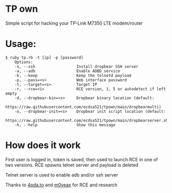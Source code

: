 # TP own
Simple script for hacking your TP-Link M7350 LTE modem/router

# Usage:
    $ ruby tp.rb -t [ip] -p [password] 
        Options:
        -s, --ssh                  Install dropbear SSH server
        -a, --adb                  Enable ADBD service
        -k, --keep                 Keep the telnetd payload
        -p, --pass=<s>             Web interface password
        -t, --target=<s>           Target IP
        -r, --rce=<i>              RCE version, 1, 5 or autodetect if left empty
        -d, --dropbear-bin=<s>     Dropbear binary location (default:
                                    https://raw.githubusercontent.com/ecdsa521/tpown/main/dropbearmulti)
        -o, --dropbear-init=<s>    Dropbear init script location (default:
                                    https://raw.githubusercontent.com/ecdsa521/tpown/main/dropbearserver.sh)
        -h, --help                 Show this message



# How does it work
First user is logged in, token is saved, then used to launch RCE in one of two versions. RCE spawns telnet server and payload is deleted

Telnet server is used to enable adb and/or ssh server


Thanks to [4pda.to](https://4pda.to/forum/index.php?showtopic=669936) and [m0veax](https://github.com/m0veax/tplink_m7350) for RCE and research
